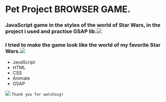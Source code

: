# Pet Project **BROWSER GAME**.
### JavaScript game in the styles of the world of Star Wars, in the project i used and practise GSAP lib.![](https://i2.piccy.info/i9/57640c128a24dd4ab91d1d9a42f07e6b/1646046196/2333/1459754/clone_old_icon.png)
### I tried to make the game look like the world of my favorite **Star Wars**.![](https://i2.piccy.info/i9/474f811d60117d4c56d8e590d001aecf/1646046514/4816/1459754/r2d2_87090_1_.png)

- JavaScript
- HTML
- CSS
- Animate
- GSAP

![](https://i2.piccy.info/i9/a9371a062cd46c61eb046faef7069df8/1646045628/61263/1459754/game.jpg)
`Thank you for watching!`
